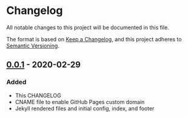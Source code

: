 # Changelog

All notable changes to this project will be documented in this file.

The format is based on [Keep a Changelog](https://keepachangelog.com/en/1.0.0/), and this project adheres to [Semantic Versioning](https://semver.org/spec/v2.0.0.html).

## [0.0.1] - 2020-02-29

### Added

- This CHANGELOG
- CNAME file to enable GitHub Pages custom domain
- Jekyll rendered files and initial config, index, and footer

[0.0.1]: https://github.com/jadametz/devopsisnotatitle.fyi/releases/tag/v0.0.1

